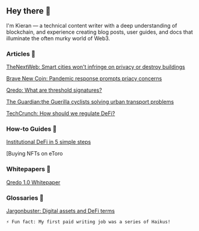 ## Hey there 👋

I'm Kieran — a technical content writer with a deep understanding of blockchain, and experience creating blog posts, user guides,  and docs that illuminate the often murky world of Web3.

### Articles 📰

[TheNextWeb: Smart cities won't infringe on privacy or destroy buildings](https://thenextweb.com/news/smart-cities-wont-infringe-on-privacy-or-destroy-buildings)

[Brave New Coin: Pandemic response prompts priacy concerns](https://bravenewcoin.com/insights/pandemic-response-prompts-privacy-concerns)

[Qredo: What are threshold signatures?](https://www.qredo.com/blog/what-are-threshold-signatures)

[The Guardian:the Guerilla cyclists solving urban transport problems](https://www.theguardian.com/environment/bike-blog/2018/may/11/the-guerilla-cyclists-solving-urban-transport-problems)

[TechCrunch: How should we regulate DeFi?](https://techcrunch.com/2021/12/08/how-should-we-regulate-defi/) 

### How-to Guides 🧭

[Institutional DeFi in 5 simple steps](https://www.qredo.com/blog/institutional-defi-in-5-simple-steps)

[Buying NFTs on eToro[](https://www.etoro.com/news-and-analysis/etoro-updates/how-to-buy-an-nft-on-etoro/)

### Whitepapers 📝

[Qredo 1.0 Whitepaper](https://docs.google.com/document/d/1G1e9ynWrfL8KdihmhFKgOGkjK8HUDM_M/edit?usp=sharing&ouid=109494804106606767708&rtpof=true&sd=true)

### Glossaries 📖

[Jargonbuster: Digital assets and DeFi terms](https://www.qredo.com/blog/jargon-buster-digital-asset-and-defi-terms)


```
⚡ Fun fact: My first paid writing job was a series of Haikus!
```

<!--
**kieran760/kieran760** is a ✨ _special_ ✨ repository because its `README.md` (this file) appears on your GitHub profile.

Here are some ideas to get you started:


-->
